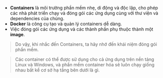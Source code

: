- **Containers** là môi trường phần mềm nhẹ, di động và độc lập, cho phép các nhà phát triển chạy và đóng gói các ứng dụng cùng với thư viện và dependencies của chúng.
- **Docker** là công cụ tạo và quản lý containers dễ dàng.
- Việc đóng gói các ứng dụng và các thành phần phụ thuộc thành một **image**.

> Do vậy, khi nhắc đến Containers, ta hãy nhớ đến khái niệm đóng gói phần mềm.

> Các container có thể được sử dụng cho cả ứng dụng trên nền tảng Linux và Windows, và phần mềm container hóa sẽ luôn chạy giống nhau bất kể cơ sở hạ tầng bên dưới là gì.


